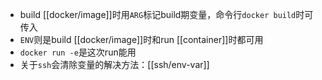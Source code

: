 - build [[docker/image]]时用`ARG`标记build期变量，命令行`docker build`时可传入
- `ENV`则是build [[docker/image]]时和run [[container]]时都可用
- `docker run -e`是这次run能用
- 关于`ssh`会清除变量的解决方法：[[ssh/env-var]]